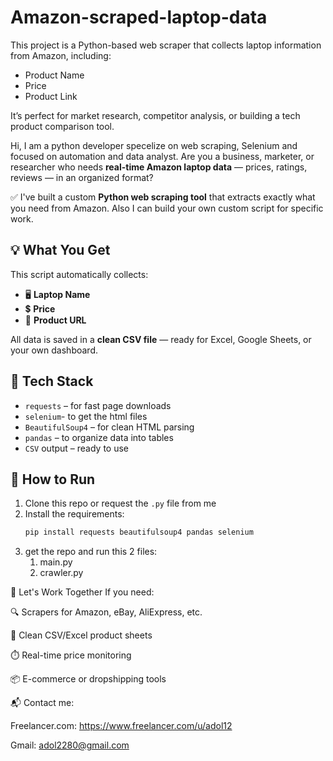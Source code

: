 # Amazon-scraped-laptop-data
This project is a Python-based web scraper that collects laptop information from Amazon, including:

- Product Name
- Price
- Product Link

It’s perfect for market research, competitor analysis, or building a tech product comparison tool.


Hi,
I am a python developer specelize on web scraping, Selenium and focused on automation
and data analyst. Are you a business, marketer, or researcher who needs 
**real-time Amazon laptop data** — prices, ratings, reviews — in an organized format?

✅ I've built a custom **Python web scraping tool** that extracts exactly what you need from Amazon.
Also I can build your own custom script for specific work.

## 💡 What You Get

This script automatically collects:

- 🖥️ **Laptop Name**
- 💲 **Price**
- 🔗 **Product URL**

All data is saved in a **clean CSV file** — ready for Excel, Google Sheets, or your own dashboard.

## 🧠 Tech Stack

- `requests` – for fast page downloads  
- `selenium`- to get the html files 
- `BeautifulSoup4` – for clean HTML parsing  
- `pandas` – to organize data into tables
- `CSV` output – ready to use

## 🚀 How to Run

1. Clone this repo or request the `.py` file from me
2. Install the requirements:
   ```bash
   pip install requests beautifulsoup4 pandas selenium
3. get the repo and run this 2 files:
   1. main.py
   2. crawler.py

  💼 Let's Work Together
If you need:

🔍 Scrapers for Amazon, eBay, AliExpress, etc.

📄 Clean CSV/Excel product sheets

⏱️ Real-time price monitoring

📦 E-commerce or dropshipping tools

📬 Contact me:

Freelancer.com: https://www.freelancer.com/u/adol12

Gmail: adol2280@gmail.com
